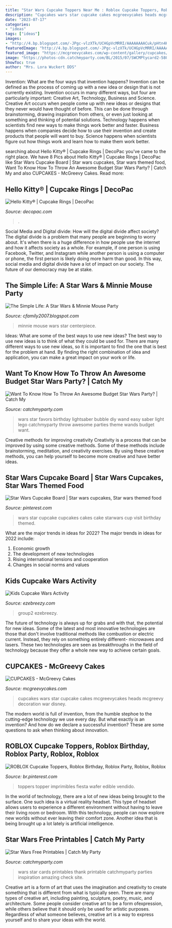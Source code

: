 ```yaml
---
title: "Star Wars Cupcake Toppers Near Me : Roblox Cupcake Toppers, Roblox Birthday, Roblox Party, Roblox, Roblox"
description: "Cupcakes wars star cupcake cakes mcgreevycakes heads mcgreevy decoration war disney"
date: "2023-07-17"
categories:
- "ideas"
tags: ["ideas"]
images:
- "http://4.bp.blogspot.com/-JPgc-vlzXTk/UCHGpVcMRRI/AAAAAAAACuk/pHtn4K2nWno/s400/05-3.jpg"
featuredImage: "http://4.bp.blogspot.com/-JPgc-vlzXTk/UCHGpVcMRRI/AAAAAAAACuk/pHtn4K2nWno/s400/05-3.jpg"
featured_image: "https://mcgreevycakes.com/wp-content/gallery/cupcakes/star-wars-heads.jpg"
image: "https://photos-cdn.catchmyparty.com/BL/2015/07/SWCMPtycard2-580x723.png"
ShowToc: true
author: "Mrs. Lora Wuckert DDS"
---
```



Invention: What are the four ways that invention happens?
Invention can be defined as the process of coming up with a new idea or design that is not currently existing. Invention occurs in many different ways, but four are particularly important: Creative Art, Technology, Business and Science. 
Creative Art occurs when people come up with new ideas or designs that they never would have thought of before. This can be done through brainstorming, drawing inspiration from others, or even just looking at something and thinking of potential solutions. Technology happens when scientists find new ways to make things work better and faster. Business happens when companies decide how to use their invention and create products that people will want to buy. Science happens when scientists figure out how things work and learn how to make them work better.

	

		
searching about Hello Kitty® | Cupcake Rings | DecoPac you've came to the right place. We have 8 Pics about Hello Kitty® | Cupcake Rings | DecoPac like Star Wars Cupcake Board | Star wars cupcakes, Star wars themed food, Want To Know How To Throw An Awesome Budget Star Wars Party? | Catch My and also CUPCAKES - McGreevy Cakes. Read more:
		
    
## Hello Kitty® | Cupcake Rings | DecoPac

<img loading=lazy src="https://images.salsify.com/image/upload/s--iCOLPEu2--/cs_srgb/qa1kanfqznmwsnnmgejr.jpg" onerror="this.onerror=null;this.src='https://tse3.mm.bing.net/th?id=OIP.gmMgZl2YN0bABsPQ5mVC6gHaJv&amp;pid=15.1';" alt="Hello Kitty® | Cupcake Rings | DecoPac">

_Source: decopac.com_

>. 

	

Social Media and Digital divide: How will the digital divide affect society?
The digital divide is a problem that many people are beginning to worry about. It's when there is a huge difference in how people use the internet and how it affects society as a whole. For example, if one person is using Facebook, Twitter, and Instagram while another person is using a computer or phone, the first person is likely doing more harm than good. In this way, social media and digital divide have a lot of impact on our society. The future of our democracy may be at stake.

    
## The Simple Life: A Star Wars &amp; Minnie Mouse Party

<img loading=lazy src="http://4.bp.blogspot.com/-JPgc-vlzXTk/UCHGpVcMRRI/AAAAAAAACuk/pHtn4K2nWno/s400/05-3.jpg" onerror="this.onerror=null;this.src='https://tse1.mm.bing.net/th?id=OIP.BkNrlJRR9AC4_SCfrIPItgAAAA&amp;pid=15.1';" alt="The Simple Life: A Star Wars &amp; Minnie Mouse Party">

_Source: cfamily2007.blogspot.com_

>minnie mouse wars star centerpiece. 

	

Ideas: What are some of the best ways to use new ideas?
The best way to use new ideas is to think of what they could be used for. There are many different ways to use new ideas, so it is important to find the one that is best for the problem at hand. By finding the right combination of idea and application, you can make a great impact on your work or life.

    
## Want To Know How To Throw An Awesome Budget Star Wars Party? | Catch My

<img loading=lazy src="http://blog.catchmyparty.com/wp-content/uploads/2015/06/lightsaber-party-favors3.jpg" onerror="this.onerror=null;this.src='https://tse2.mm.bing.net/th?id=OIP.A94T-Fpu0uWXbqvqTcyawgHaLG&amp;pid=15.1';" alt="Want To Know How To Throw An Awesome Budget Star Wars Party? | Catch My">

_Source: catchmyparty.com_

>wars star favors birthday lightsaber bubble diy wand easy saber light lego catchmyparty throw awesome parties theme wands budget want. 

	

Creative methods for improving creativity
Creativity is a process that can be improved by using some creative methods. Some of these methods include brainstorming, meditation, and creativity exercises. By using these creative methods, you can help yourself to become more creative and have better ideas.

    
## Star Wars Cupcake Board | Star Wars Cupcakes, Star Wars Themed Food

<img loading=lazy src="https://i.pinimg.com/originals/48/b5/b9/48b5b952a855dcee17f4e6afd07e67e2.jpg" onerror="this.onerror=null;this.src='https://tse2.mm.bing.net/th?id=OIP.iSs6rt1J-ldxjFUAQQ6NsAHaG3&amp;pid=15.1';" alt="Star Wars Cupcake Board | Star wars cupcakes, Star wars themed food">

_Source: pinterest.com_

>wars star cupcake cupcakes cakes cake starwars cup visit birthday themed. 

	

What are the major trends in ideas for 2022?
The major trends in ideas for 2022 include: 
1. Economic growth 
2. The development of new technologies 
3. Rising international tensions and cooperation 
4. Changes in social norms and values 

    
## Kids Cupcake Wars Activity

<img loading=lazy src="http://ezebreezy.com/wp-content/uploads/2015/10/ingredients-600x400.jpg" onerror="this.onerror=null;this.src='https://tse2.mm.bing.net/th?id=OIP.Ngmx6YmSbtT5r1SREeVE-gHaE8&amp;pid=15.1';" alt="Kids Cupcake Wars Activity">

_Source: ezebreezy.com_

>group2 ezebreezy. 

	

The future of technology is always up for grabs and with that, the potential for new ideas. Some of the latest and most innovative technologies are those that don't involve traditional methods like combustion or electric current. Instead, they rely on something entirely different- microwaves and lasers. These two technologies are seen as breakthroughs in the field of technology because they offer a whole new way to achieve certain goals.

    
## CUPCAKES - McGreevy Cakes

<img loading=lazy src="https://mcgreevycakes.com/wp-content/gallery/cupcakes/star-wars-heads.jpg" onerror="this.onerror=null;this.src='https://tse4.mm.bing.net/th?id=OIP.92URQZq-7impqAIqBuCNCgHaG0&amp;pid=15.1';" alt="CUPCAKES - McGreevy Cakes">

_Source: mcgreevycakes.com_

>cupcakes wars star cupcake cakes mcgreevycakes heads mcgreevy decoration war disney. 

	

The modern world is full of invention, from the humble stephoe to the cutting-edge technology we use every day. But what exactly is an invention? And how do we declare a successful invention? These are some questions to ask when thinking about innovation.

    
## ROBLOX Cupcake Toppers, Roblox Birthday, Roblox Party, Roblox, Roblox

<img loading=lazy src="https://i.pinimg.com/originals/a3/ec/39/a3ec39cb45f44243bf88f60527106d93.jpg" onerror="this.onerror=null;this.src='https://tse4.mm.bing.net/th?id=OIP.NluVDuua9FE1-eqvekc7LAHaJl&amp;pid=15.1';" alt="ROBLOX Cupcake Toppers, Roblox Birthday, Roblox Party, Roblox, Roblox">

_Source: br.pinterest.com_

>toppers topper imprimibles fiesta wafer edible vendido. 

	

In the world of technology, there are a lot of new ideas being brought to the surface. One such idea is a virtual reality headset. This type of headset allows users to experience a different environment without having to leave their living room or bedroom. With this technology, people can now explore new worlds without ever leaving their comfort zone. Another idea that is being brought up a lot lately is artificial intelligence.

    
## Star Wars Free Printables | Catch My Party

<img loading=lazy src="https://photos-cdn.catchmyparty.com/BL/2015/07/SWCMPtycard2-580x723.png" onerror="this.onerror=null;this.src='https://tse4.mm.bing.net/th?id=OIP.lrJ8bi2aGdqcUkYCvxYABQHaJO&amp;pid=15.1';" alt="Star Wars Free Printables | Catch My Party">

_Source: catchmyparty.com_

>wars star cards printables thank printable catchmyparty parties inspiration amazing check site. 

	

Creative art is a form of art that uses the imagination and creativity to create something that is different from what is typically seen. There are many types of creative art, including painting, sculpture, poetry, music, and architecture. Some people consider creative art to be a form ofexpression, while others believe that it should only be used for artistic purposes. Regardless of what someone believes, creative art is a way to express yourself and to share your ideas with the world.

